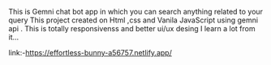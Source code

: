 This is Gemni chat bot app in which you can search anything related to your query 
This project created on Html ,css and Vanila JavaScript using gemni api .
This is totally responsivenss and better ui/ux desing 
I learn a  lot from it...



link:-https://effortless-bunny-a56757.netlify.app/
